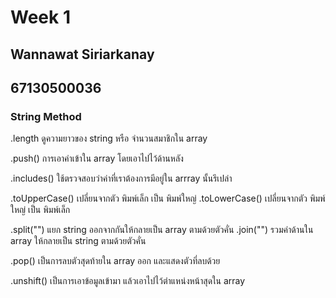 # Week 1
## **Wannawat Siriarkanay**
## **67130500036**
### String Method

.length ดูความยาวของ string หรือ จำนวนสมาชิกใน array

.push() การเอาค่าเข้าใน array โดยเอาไปไว้ด้านหลัง

.includes() ใช้ตรวจสอบว่าค่าที่เราต้องการมีอยู่ใน arrray นั้นรึเปล่า

.toUpperCase() เปลี่ยนจากตัว พิมพ์เล็ก เป็น พิมพ์ใหญ่
.toLowerCase() เปลี่ยนจากตัว พิมพ์ใหญ่ เป็น  พิมพ์เล็ก

.split("") แยก string ออกจากกันให้กลายเป็น array ตามด้วยตัวคั่น
.join("") รวมค่าด้านใน array ให้กลายเป็น string ตามด้วยตัวคั่น

.pop() เป็นการลบตัวสุดท้ายใน array ออก และแสดงตัวที่ลบด้วย

.unshift() เป็นการเอาข้อมูลเข้ามา แล้วเอาไปไว้ตำแหน่งหน้าสุดใน array